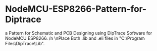 # NodeMCU-ESP8266-Pattern-for-Diptrace
a Pattern for Schematic and PCB Designing using DipTrace Software for NodeMCU ESP8266.
/n \nPlace Both .lib and .eli files in "C:\Program Files\DipTrace\Lib".
